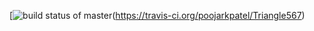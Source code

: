 
[![build status of master](https://travis-ci.org/poojarkpatel/Triangle567.svg?branch=master)(https://travis-ci.org/poojarkpatel/Triangle567)
